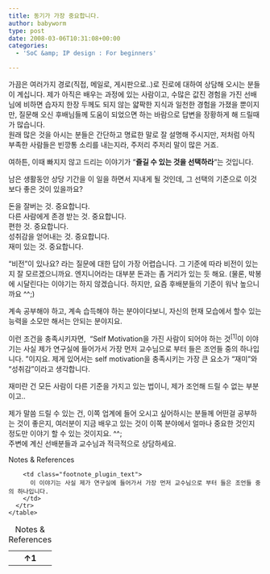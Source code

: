 ```yaml
---
title: 동기가 가장 중요합니다.
author: babyworm
type: post
date: 2008-03-06T10:31:08+00:00
categories:
  - 'SoC &amp; IP design : For beginners'

---
```

가끔은 여러가지 경로(직접, 메일로, 게시판으로..)로 진로에 대하여 상담해 오시는 분들이 계십니다. 제가 아직은 배우는 과정에 있는 사람이고, 수많은 값진 경험을 가진 선배님에 비하면 습자지 한장 두께도 되지 않는 얇팍한 지식과 일천한 경험을 가졌을 뿐이지만, 질문해 오신 후배님들께 도움이 되었으면 하는 바람으로 답변을 장황하게 해 드릴때가 많습니다.  
원래 많은 것을 아시는 분들은 간단하고 명료한 말로 잘 설명해 주시지만, 저처럼 아직 부족한 사람들은 빈깡통 소리를 내는지라, 주저리 주저리 말이 많은 거죠.

여하튼, 이때 빠지지 않고 드리는 이야기가 &#8220;**즐길 수 있는 것을 선택하라**&#8220;는 것입니다. 

남은 생활동안 상당 기간을 이 일을 하면서 지내게 될 것인데, 그 선택의 기준으로 이것보다 좋은 것이 있을까요?

돈을 잘버는 것. 중요합니다.  
다른 사람에게 존경 받는 것. 중요합니다.  
편한 것. 중요합니다.  
성취감을 얻어내는 것. 중요합니다.  
재미 있는 것. 중요합니다.

&#8220;비전&#8221;이 있나요? 라는 질문에 대한 답이 가장 어렵습니다. 그 기준에 따라 비전이 있는지 잘 모르겠으니까요. 엔지니어라는 대부분 돈과는 좀 거리가 있는 듯 해요. (물론, 박봉에 시달린다는 이야기는 하지 않겠습니다. 하지만, 요즘 후배분들의 기준이 워낙 높으니까요 ^^;)

계속 공부해야 하고, 계속 습득해야 하는 분야이다보니, 자신의 현재 모습에서 할수 있는 능력을 소모만 해서는 안되는 분야지요. 

이런 조건을 충족시키자면,&nbsp; &#8220;Self Motivation을 가진 사람이 되어야 하는 것<span class="footnote_referrer"><a role="button" tabindex="0" onclick="footnote_moveToReference_457_253('footnote_plugin_reference_457_253_1');" onkeypress="footnote_moveToReference_457_253('footnote_plugin_reference_457_253_1');" ><sup id="footnote_plugin_tooltip_457_253_1" class="footnote_plugin_tooltip_text">[1]</sup></a><span id="footnote_plugin_tooltip_text_457_253_1" class="footnote_tooltip">이 이야기는 사실 제가 연구실에 들어가서 가장 먼저 교수님으로 부터 들은 조언들 중의 하나입니다. </span></span>&#8221;이지요. 제게 있어서는 self motivation을 충족시키는 가장 큰 요소가 &#8220;재미&#8221;와 &#8220;성취감&#8221;이라고 생각합니다. 

재미란 건 모든 사람이 다른 기준을 가지고 있는 법이니, 제가 조언해 드릴 수 없는 부분이고..

제가 말씀 드릴 수 있는 건, 이쪽 업계에 들어 오시고 싶어하시는 분들께 어떤걸 공부하는 것이 좋은지, 여러분이 지금 배우고 있는 것이 이쪽 분야에서 얼마나 중요한 것인지 정도만 이야기 할 수 있는 것이지요. ^^;  
주변에 계신 선배분들과 교수님과 적극적으로 상담하세요. 

<div class="speaker-mute footnotes_reference_container">
  <div class="footnote_container_prepare">
    <p>
      <span role="button" tabindex="0" class="footnote_reference_container_label pointer" onclick="footnote_expand_collapse_reference_container_457_253();">Notes & References</span><span role="button" tabindex="0" class="footnote_reference_container_collapse_button" style="display: none;" onclick="footnote_expand_collapse_reference_container_457_253();">[<a id="footnote_reference_container_collapse_button_457_253">+</a>]</span>
    </p>
  </div>
  
  <div id="footnote_references_container_457_253" style="">
    <table class="footnotes_table footnote-reference-container">
      <caption class="accessibility">Notes & References</caption> <tr class="footnotes_plugin_reference_row">
        <th scope="row" class="footnote_plugin_index_combi pointer"  onclick="footnote_moveToAnchor_457_253('footnote_plugin_tooltip_457_253_1');">
          <a id="footnote_plugin_reference_457_253_1" class="footnote_backlink"><span class="footnote_index_arrow">&#8593;</span>1</a>
        </th>
        
        <td class="footnote_plugin_text">
          이 이야기는 사실 제가 연구실에 들어가서 가장 먼저 교수님으로 부터 들은 조언들 중의 하나입니다.
        </td>
      </tr>
    </table>
  </div>
</div>